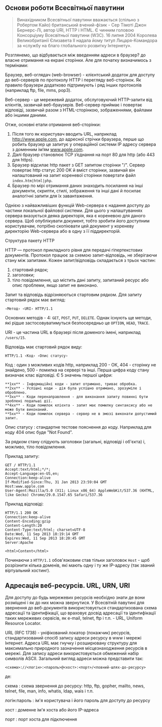
Основи роботи Всесвітньої павутини
-------
> Винахідником Всесвітньої павутини вважається (спільно з Робертом Кайо)
> британський вчений-фізик - Сер Тімоті Джон Бернерс-Лі, автор URI, HTTP
> і HTML. Є чинним головою Консорціуму Всесвітньої павутини (W3C). 16
> липня 2004 Королева Великобританії Єлизавета II надала йому титул
> Лицаря-Командора за «службу на благо глобального розвитку Інтернету».

Розглянемо, що відбувається між введенням адреси в браузер? до власне отримання на екрані сторінки. Але для початку визначимось з термінами:

Браузер, веб-оглядач (web-browser) - клієнтський додаток для доступу до веб-серверів по протоколу HTTP і перегляду веб-сторінок. Як правило браузери додатково підтримують і ряд інших протоколів (наприклад ftp, file, mms, pop3).

Веб-сервер - це мережевий додаток, обслуговуючий HTTP-запити від клієнтів, зазвичай веб-браузерів. Веб-сервер приймає і повертає відповіді, зазвичай разом з HTML-сторінкою, зображеннями, файлами або іншими даними. 

Отже, основні етапи отримання веб-сторінки:

1. Після того як користувач вводить URL, наприклад http://www.apple.com, до адресної стрічки браузера, перше що робить браузер це запитує у операційної системи IP адресу сервера з доменним ім’ям www.apple.com. 
2. Далі браузер становлює TCP з’єднання на порт 80 для http (або 443 для https).
3. Браузер відсилає http пакет з GET запитом сторінки "/". Сервер повертає http статус 200 OK й вміст сторінки, зазвичай він налаштований на запит кореневої сторінки повертати файл `index.htm|html|php`.
4. Браузер по мірі отримання даних знаходить посилання на інші документи, скрипти, стилі, зображення та інші дані й посилає аналогічні запити для їх завантаження.

Однією з найважливіших функцій Web-сервера є надання доступу до частини локальної файлової системи. Для цього у налаштуваннях сервера вказується деяка директорія, яка є кореневою для даного сервера. Щоб опублікувати документ, тобто зробити його доступним користувачам, потрібно скопіювати цей документ у кореневу директорію Web-сервера або в одну з її піддиректорій. 

Структура пакету HTTP

HTTP — протокол прикладного рівня для передачі гіпертекстових документів. Протокол працює за схемою запит-відповідь, не зберігаючи стану між запитами. Кожен запит/відповідь складається з трьох частин:

1. стартовий рядок;
2. заголовки;
3. тіло повідомлення, що містить дані запиту, запитаний ресурс або опис проблеми, якщо запит не виконано.

Запит та відповідь відрізняєються стартовим рядком. Для запиту стартовий рядок має вигляд:

    ‹Метод› ‹URI› HTTP/1.1

Основних методів - 4: `GET`, `POST`, `PUT`, `DELETE`. Однак існують ще методи, які рідше застосовуватимуться безпосередньо це `OPTION`, `HEAD`, `TRACE`. 

URI - це частина URL в браузері після доменого імені, наприклад `/users/15`.

Відповідь має стартовий рядок виду:

    HTTP/1.1 ‹Код› ‹Опис статусу› 
    
Код
: один з можливих кодів http, наприклад 200 - ОК, 404 - сторінку не знайдено, 500 - помилка на сервері та інші. Перша цифра коду стану визначає клас відповіді. Є 5 значень першої цифри:

    **1xx** - Інформаційні коди - запит отримано, триває обробка.  
    **2xx** - Успішні коди - дія була успішно отримано, зрозуміле і оброблено.  
    **3xx** - Коди перенаправлення - для виконання запиту повинні бути зроблені подальші дії.  
    **4xx** - Коди помилок клієнта - запит має помилку синтаксису або не може бути виконаний.  
    **5xx** - Коди помилок сервера - сервер не в змозі виконати допустимий запит.  

Опис статусу
: стандартне тестове пояснення до коду. Наприклад для коду 404 опис буде "Not Found". 

За рядком стану слідують заголовки (загальні, відповіді і об'єкта) і, можливо, тіло повідомлення.

Приклад запиту:

    GET / HTTP/1.1
    Accept:text/html;*/*;
    Accept-Language:en-US,en;
    Connection:keep-alive
    If-Modified-Since:Thu, 31 Jan 2013 23:59:04 GMT
    Host:www.apple.com
    User-Agent:Mozilla/5.0 (X11; Linux x86_64) AppleWebKit/537.36 (KHTML, like Gecko) Chrome/29.0.1547.65 Safari/537.36

Приклад відповіді:

    HTTP/1.1 200 OK
    Connection:keep-alive
    Content-Encoding:gzip
    Content-Length:20
    Content-Type:text/html; charset=UTF-8
    Date:Wed, 11 Sep 2013 18:19:14 GMT
    Expires:Wed, 11 Sep 2013 18:20:45 GMT
    Server:Apache
    
    <html>Content</html>

Починаючи з `HTTP/1.1` обов'язковим став тільки заголовок `Host` - щоб розрізнити кілька доменів, які мають одну і ту же IP-адресу (так званий віртуальний хостинг).

Адресація веб-ресурсів. URL, URN, URI
-----

Для доступу до будь мережевих ресурсів необхідно знати де вони розміщені і як до них можна звернутися. У Всесвітній павутині для звернення до веб-документів використовується стандартизована схема адресації та ідентифікації, що враховує досвід адресації та ідентифікації таких мережевих сервісів, як e-mail, telnet, ftp і т.п. - URL, Uniform Resource Locator.

URL (RFC 1738) - уніфікований локатор (покажчик) ресурсів, стандартизований спосіб запису адреси ресурсу в www і мережі Інтернет. Адреса URL має гнучку і розширювану структуру для максимально природного зазначення місцезнаходження ресурсів в мережі. Для запису адреси використовується обмежений набір символів ASCII. Загальний вигляд адреси можна представити так:

    <схема>://<логін>:<пароль>@<хост>:<порт>/<повний-шлях-до-ресурсу>

де:

схема
: схема звернення до ресурсу: http, ftp, gopher, mailto, news, telnet, file, man, info, whatis, ldap, wais і т.п.

логін:пароль
: ім'я користувача і його пароль для доступу до ресурсу

хост
: доменне ім'я хоста або його IP-адреса

порт
: порт хоста для підключення

